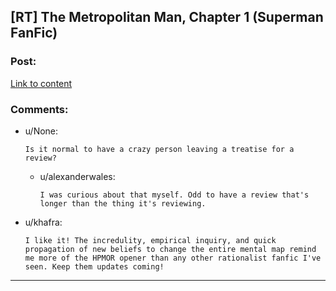 ## [RT] The Metropolitan Man, Chapter 1 (Superman FanFic)

### Post:

[Link to content](https://www.fanfiction.net/s/10360716/1/The-Metropolitan-Man)

### Comments:

- u/None:
  ```
  Is it normal to have a crazy person leaving a treatise for a review?
  ```

  - u/alexanderwales:
    ```
    I was curious about that myself. Odd to have a review that's longer than the thing it's reviewing.
    ```

- u/khafra:
  ```
  I like it! The incredulity, empirical inquiry, and quick propagation of new beliefs to change the entire mental map remind me more of the HPMOR opener than any other rationalist fanfic I've seen. Keep them updates coming!
  ```

---

